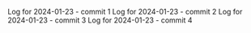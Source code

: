 Log for 2024-01-23 - commit 1
Log for 2024-01-23 - commit 2
Log for 2024-01-23 - commit 3
Log for 2024-01-23 - commit 4
